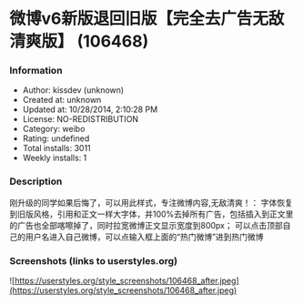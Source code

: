 # 微博v6新版退回旧版【完全去广告无敌清爽版】 (106468)

### Information
- Author: kissdev (unknown)
- Created at: unknown
- Updated at: 10/28/2014, 2:10:28 PM
- License: NO-REDISTRIBUTION
- Category: weibo
- Rating: undefined
- Total installs: 3011
- Weekly installs: 1


### Description
刚升级的同学如果后悔了，可以用此样式，专注微博内容,无敌清爽！： 字体恢复到旧版风格，引用和正文一样大字体，并100%去掉所有广告，包括插入到正文里的广告也全部喀嚓掉了，同时拉宽微博正文显示宽度到800px； 可以点击顶部自己的用户名进入自己微博，可以点输入框上面的“热门微博”进到热门微博


### Screenshots (links to userstyles.org)
![https://userstyles.org/style_screenshots/106468_after.jpeg](https://userstyles.org/style_screenshots/106468_after.jpeg)


